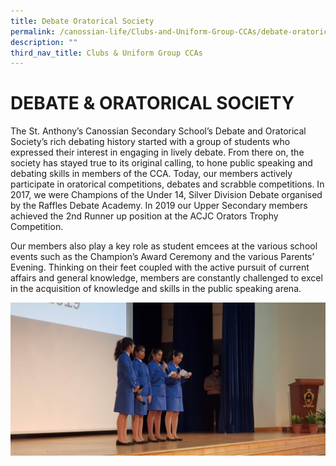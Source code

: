 ```yaml
---
title: Debate Oratorical Society
permalink: /canossian-life/Clubs-and-Uniform-Group-CCAs/debate-oratorical-society/
description: ""
third_nav_title: Clubs & Uniform Group CCAs
---
```

# DEBATE & ORATORICAL SOCIETY
The St. Anthony’s Canossian Secondary School’s Debate and Oratorical Society’s rich debating history started with a group of students who expressed their interest in engaging in lively debate. From there on, the society has stayed true to its original calling, to hone public speaking and debating skills in members of the CCA. Today, our members actively participate in oratorical competitions, debates and scrabble competitions. In 2017, we were Champions of the Under 14, Silver Division Debate organised by the Raffles Debate Academy. In 2019 our Upper Secondary members achieved the 2nd Runner up position at the ACJC Orators Trophy Competition.

Our members also play a key role as student emcees at the various school events such as the Champion’s Award Ceremony and the various Parents’ Evening. Thinking on their feet coupled with the active pursuit of current affairs and general knowledge, members are constantly challenged to excel in the acquisition of knowledge and skills in the public speaking arena.

![](/images/Canossian%20Life/CLUBS%20&%20UNIFORM%20GROUP%20CCAS/DEBATE%20&%20ORATORICAL%20SOCIETY/Emcees-in-Action.jpeg)